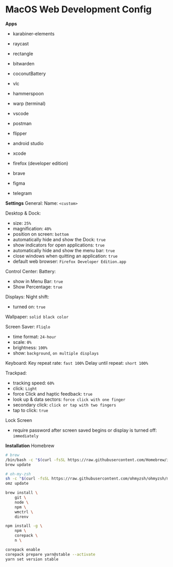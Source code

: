 # MacOS Web Development Config

**Apps**

- karabiner-elements
- raycast
- rectangle
- bitwarden
- coconutBattery
- vlc
- hammerspoon

- warp (terminal)
- vscode
- postman
- flipper
- android studio
- xcode

- firefox (developer edition)
- brave
- figma
- telegram

**Settings**
General:
Name: `<custom>`

Desktop & Dock:

- size: `25%`
- magnification: `40%`
- position on screen: `bottom`
- automatically hide and show the Dock: `true`
- show indicators for open applications: `true`
- automatically hide and show the menu bar: `true`
- close windows when quitting an application: `true`
- default web browser: `Firefox Developer Edition.app`

Control Center:
Battery:

- show in Menu Bar: `true`
- Show Percentage: `true`

Displays:
Night shift:

- turned on: `true`

Wallpaper: `solid black color`

Screen Saver: `Fliqlo`

- time format: `24-hour`
- scale: `0%`
- brightness: `100%`
- show: `background`, `on multiple displays`

Keyboard:
Key repeat rate: `fast 100%`
Delay until repeat: `short 100%`

Trackpad:

- tracking speed: `60%`
- click: `Light`
- force Click and haptic feedback: `true`
- look up & data sectors: `force click with one finger`
- secondary click: `click or tap with two fingers`
- tap to click: `true`

Lock Screen

- require password after screen saved begins or display is turned off: `immediately`

**Installation**
Homebrew

```bash
# brew
/bin/bash -c "$(curl -fsSL https://raw.githubusercontent.com/Homebrew/install/HEAD/install.sh)"
brew update

# oh-my-zsh
sh -c "$(curl -fsSL https://raw.githubusercontent.com/ohmyzsh/ohmyzsh/master/tools/install.sh)"
omz update

brew install \
    git \
    node \
    npm \
    wmctrl \
    direnv

npm install -g \
    npm \
    corepack \
    n \

corepack enable
corepack prepare yarn@stable --activate
yarn set version stable
```
